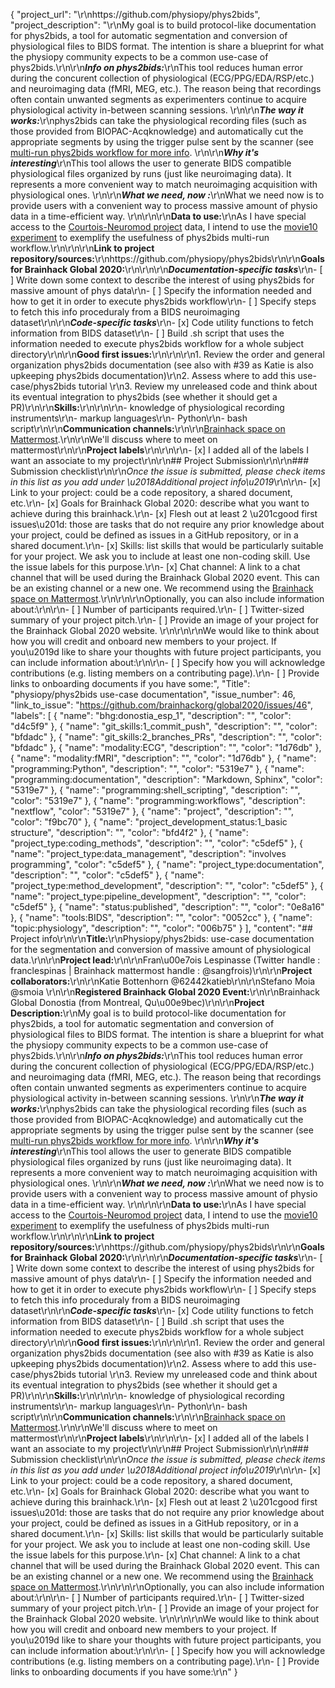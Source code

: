 {
  "project_url": "\r\nhttps://github.com/physiopy/phys2bids",
  "project_description": "\r\nMy goal is to build protocol-like documentation for phys2bids, a tool for automatic segmentation and conversion of physiological files to BIDS format. The intention is share a blueprint for what the physiopy community expects to be a common use-case of phys2bids.\r\n\r\n***Info on phys2bids:***\r\nThis tool reduces human error during the concurent collection of physiological (ECG/PPG/EDA/RSP/etc.) and neuroimaging data (fMRI, MEG, etc.). The reason being that recordings often contain unwanted segments as experimenters continue to acquire physiological activity in-between scanning sessions. \r\n\r\n***The way it works:***\r\nphys2bids can take the physiological recording files (such as those provided from BIOPAC-Acqknowledge) and automatically cut the appropriate segments by using the trigger pulse sent by the scanner (see [multi-run phys2bids workflow for more info](https://phys2bids.readthedocs.io/en/latest/howto.html#what-if-i-have-multiple-acquisition-types). \r\n\r\n***Why it's interesting***\r\nThis tool allows the user to generate BIDS compatible physiological files organized by runs (just like neuroimaging data). It represents a more convenient way to match neuroimaging acquisition with physiological ones. \r\n\r\n***What we need, now :***\r\nWhat we need now is to provide users with a convenient way to process massive amount of physio data in a time-efficient way. \r\n\r\n\r\n**Data to use:**\r\nAs I have special access to the [Courtois-Neuromod project](https://cneuromod.ca) data, I intend to use the [movie10 experiment](https://docs.cneuromod.ca/en/2020-alpha/DATASETS.html#movie10) to exemplify the usefulness of phys2bids multi-run workflow.\r\n\r\n\r\n**Link to project repository/sources:**\r\nhttps://github.com/physiopy/phys2bids\r\n\r\n**Goals for Brainhack Global 2020:**\r\n<!-- Add a list of milestones or deliverables that you expect to achieve during the event. Try to provide goals of varying complexity for contributors with different sets of skills. -->\r\n\r\n***Documentation-specific tasks***\r\n- [ ] Write down some context to describe the interest of using phys2bids for massive amount of phys data\r\n- [ ] Specify the information needed and how to get it in order to execute phys2bids workflow\r\n- [ ] Specify steps to fetch this info proceduraly from a BIDS neuroimaging dataset\r\n\r\n***Code-specific tasks***\r\n- [x] Code utility functions to fetch information from BIDS dataset\r\n- [ ] Build .sh script that uses the information needed to execute phys2bids workflow for a whole subject directory\r\n\r\n**Good first issues:**\r\n<!-- Add a list of tasks to help new contributors find easy gateways into open source projects. -->\r\n\r\n1. Review the order and general organization phys2bids documentation (see also with #39 as Katie is also upkeeping phys2bids documentation)\r\n2. Assess where to add this use-case/phys2bids tutorial \r\n3. Review my unreleased code and think about its eventual integration to phys2bids (see whether it should get a PR)\r\n\r\n**Skills:**\r\n<!-- Add a list of skills needed to contribute to this project. Try to think of both coding and non-coding skills. You can provide predefined skill levels, but it\u2019s better if you give concrete examples of the type of task contributors will be facing. Please make sure you create equal opportunities to accommodate the newcomers in your project to learn from each other and share the experiences. -->\r\n\r\n- knowledge of physiological recording instruments\r\n- markup languages\r\n- Python\r\n- bash script\r\n\r\n**Communication channels:**\r\n<!-- Add links to chat channels in Slack or Mattermost -->\r\n[Brainhack space on Mattermost](https://mattermost.brainhack.org/bhd-physiopy).\r\n\r\nWe'll discuss where to meet on mattermost\r\n\r\n**Project labels**\r\n<!-- Please prepend a hashtag (#) to all of the labels that fit your project, then tick the box below to state you did so (either by adding an 'x' between square brackets or by ticking it after submission). Please make sure that you stick by the labels listed for each topic below, rather than adding any new one, for further actions to work properly on the issue labels.\r\n\r\nE.g. my project is about the modulatory effect of salmon mousse on British supper survival\r\nIn the following list:\r\n```\r\nmeal:\r\nbrunch, supper\r\ntype:\r\nmousse, salmon, squid\r\n```\r\nI'm going to hashtag all of the labels I need my project to be indexed in:\r\n```\r\nmeal:\r\nbrunch, #supper\r\ntype:\r\n#mousse, #salmon, squid\r\n```\r\n\r\nNow the real list (please indicate all of the labels you'd like to add to your project):\r\n\r\n- Type of project:\r\n#coding_methods, #data_management, #documentation, #method_development,\r\n#pipeline_development, tutorial_recording, visualization\r\n\r\n- Project development status:\r\n0_concept_no_content, #1_basic structure, 2_releases_existing\r\n\r\n- Topic of the projet:\r\nBayesian_approaches, causality, connectome, data_visualisation, deep_learning,\r\ndiffusion, diversity_inclusivity_equality, EEG_EventRelatedResponseModelling,\r\nEEG_source_modelling, Granger_causality, hypothesis_testing, ICA, information_theory,\r\nmachine_learning, MR_methodologies, neural_decoding, neural_encoding, neural_networks,\r\nPCA, #physiology, reinforcement_learning, reproducible_scientific_methods, single_neuron_models,\r\nstatistical_modelling, systems_neuroscience, tractography\r\n\r\n- Tools used in the project:\r\nAFNI, ANTs, #BIDS, Brainstorm, CPAC, Datalad, DIPY, FieldTrip, fMRIPrep, Freesurfer,\r\nFSL, Jupyter, MNE, MRtrix, Nipype, NWB, SPM\r\n\r\n- Tools skill level required to enter the project (more than one possible):\r\ncomfortable, expert, familiar, no_skills_required\r\n\r\n- Programming language used in the project:\r\nno_programming_involved, C++, containerization, #documentation, Java, Julia, Matlab,\r\n#Python, R, #shell_scripting, Unix_command_line, Web, #workflows\r\n\r\n- Modalities involved in the project (if any):\r\nbehavioral, DWI, #ECG, ECOG, EEG, eye_tracking, #fMRI, fNIRS, MEG, MRI, PET, TDCS, TMS\r\n\r\n- Git skills reuired to enter the project (more than one possible):\r\n0_no_git_skills, #1_commit_push, #2_branches_PRs, 3_continuous_integration\r\n-->\r\n\r\n- [x] I added all of the labels I want an associate to my project\r\n\r\n## Project Submission\r\n\r\n### Submission checklist\r\n\r\n*Once the issue is submitted, please check items in this list as you add under \u2018Additional project info\u2019*\r\n\r\n- [x] Link to your project: could be a code repository, a shared document, etc.\r\n- [x] Goals for Brainhack Global 2020: describe what you want to achieve during this brainhack.\r\n- [x] Flesh out at least 2 \u201cgood first issues\u201d: those are tasks that do not require any prior knowledge about your project, could be defined as issues in a GitHub repository, or in a shared document.\r\n- [x] Skills: list skills that would be particularly suitable for your project. We ask you to include at least one non-coding skill. Use the issue labels for this purpose.\r\n- [x] Chat channel: A link to a chat channel that will be used during the Brainhack Global 2020 event. This can be an existing channel or a new one. We recommend using the [Brainhack space on Mattermost](https://mattermost.brainhack.org/).\r\n<!-- [x] Video channel: A link to a video channel that will be used during the Brainhack Global 2020 Brainhack. This can be an existing channel or a new one. For instance a [Jitsi meet room](https://meet.jit.si/). **Please, do not make the video channel public in here**: post a message in your chat channel and pin it so that it remains private, you do not get undesired content, and contributors can still have access to it..-->\r\n\r\nOptionally, you can also include information about:\r\n\r\n- [ ] Number of participants required.\r\n- [ ] Twitter-sized summary of your project pitch.\r\n- [ ] Provide an image of your project for the Brainhack Global 2020 website. \r\n<!-- You can put an image anywhere in this issue and it will be used to build your project page on the website. -->\r\n\r\nWe would like to think about how you will credit and onboard new members to your project. If you\u2019d like to share your thoughts with future project participants, you can include information about:\r\n\r\n- [ ] Specify how you will acknowledge contributions (e.g. listing members on a contributing page).\r\n- [ ] Provide links to onboarding documents if you have some:",
  "Title": "physiopy/phys2bids use-case documentation",
  "issue_number": 46,
  "link_to_issue": "https://github.com/brainhackorg/global2020/issues/46",
  "labels": [
    {
      "name": "bhg:donostia_esp_1",
      "description": "",
      "color": "d4c5f9"
    },
    {
      "name": "git_skills:1_commit_push",
      "description": "",
      "color": "bfdadc"
    },
    {
      "name": "git_skills:2_branches_PRs",
      "description": "",
      "color": "bfdadc"
    },
    {
      "name": "modality:ECG",
      "description": "",
      "color": "1d76db"
    },
    {
      "name": "modality:fMRI",
      "description": "",
      "color": "1d76db"
    },
    {
      "name": "programming:Python",
      "description": "",
      "color": "5319e7"
    },
    {
      "name": "programming:documentation",
      "description": "Markdown, Sphinx",
      "color": "5319e7"
    },
    {
      "name": "programming:shell_scripting",
      "description": "",
      "color": "5319e7"
    },
    {
      "name": "programming:workflows",
      "description": "nextflow",
      "color": "5319e7"
    },
    {
      "name": "project",
      "description": "",
      "color": "f9bc70"
    },
    {
      "name": "project_development_status:1_basic structure",
      "description": "",
      "color": "bfd4f2"
    },
    {
      "name": "project_type:coding_methods",
      "description": "",
      "color": "c5def5"
    },
    {
      "name": "project_type:data_management",
      "description": "involves programming",
      "color": "c5def5"
    },
    {
      "name": "project_type:documentation",
      "description": "",
      "color": "c5def5"
    },
    {
      "name": "project_type:method_development",
      "description": "",
      "color": "c5def5"
    },
    {
      "name": "project_type:pipeline_development",
      "description": "",
      "color": "c5def5"
    },
    {
      "name": "status:published",
      "description": "",
      "color": "0e8a16"
    },
    {
      "name": "tools:BIDS",
      "description": "",
      "color": "0052cc"
    },
    {
      "name": "topic:physiology",
      "description": "",
      "color": "006b75"
    }
  ],
  "content": "## Project info\r\n\r\n**Title:**\r\nPhysiopy/phys2bids: use-case documentation for the segmentation and conversion of massive amount of physiological data.\r\n\r\n**Project lead:**\r\n\r\nFran\u00e7ois Lespinasse (Twitter handle : franclespinas | Brainhack mattermost handle : @sangfrois)\r\n\r\n**Project collaborators:**\r\n\r\nKatie Bottenhorn @62442katieb\r\n\r\nStefano Moia @smoia \r\n\r\n**Registered Brainhack Global 2020 Event:**\r\n\r\nBrainhack Global Donostia (from Montreal, Qu\u00e9bec)\r\n\r\n**Project Description:**\r\nMy goal is to build protocol-like documentation for phys2bids, a tool for automatic segmentation and conversion of physiological files to BIDS format. The intention is share a blueprint for what the physiopy community expects to be a common use-case of phys2bids.\r\n\r\n***Info on phys2bids:***\r\nThis tool reduces human error during the concurent collection of physiological (ECG/PPG/EDA/RSP/etc.) and neuroimaging data (fMRI, MEG, etc.). The reason being that recordings often contain unwanted segments as experimenters continue to acquire physiological activity in-between scanning sessions. \r\n\r\n***The way it works:***\r\nphys2bids can take the physiological recording files (such as those provided from BIOPAC-Acqknowledge) and automatically cut the appropriate segments by using the trigger pulse sent by the scanner (see [multi-run phys2bids workflow for more info](https://phys2bids.readthedocs.io/en/latest/howto.html#what-if-i-have-multiple-acquisition-types). \r\n\r\n***Why it's interesting***\r\nThis tool allows the user to generate BIDS compatible physiological files organized by runs (just like neuroimaging data). It represents a more convenient way to match neuroimaging acquisition with physiological ones. \r\n\r\n***What we need, now :***\r\nWhat we need now is to provide users with a convenient way to process massive amount of physio data in a time-efficient way. \r\n\r\n\r\n**Data to use:**\r\nAs I have special access to the [Courtois-Neuromod project](https://cneuromod.ca) data, I intend to use the [movie10 experiment](https://docs.cneuromod.ca/en/2020-alpha/DATASETS.html#movie10) to exemplify the usefulness of phys2bids multi-run workflow.\r\n\r\n\r\n**Link to project repository/sources:**\r\nhttps://github.com/physiopy/phys2bids\r\n\r\n**Goals for Brainhack Global 2020:**\r\n<!-- Add a list of milestones or deliverables that you expect to achieve during the event. Try to provide goals of varying complexity for contributors with different sets of skills. -->\r\n\r\n***Documentation-specific tasks***\r\n- [ ] Write down some context to describe the interest of using phys2bids for massive amount of phys data\r\n- [ ] Specify the information needed and how to get it in order to execute phys2bids workflow\r\n- [ ] Specify steps to fetch this info proceduraly from a BIDS neuroimaging dataset\r\n\r\n***Code-specific tasks***\r\n- [x] Code utility functions to fetch information from BIDS dataset\r\n- [ ] Build .sh script that uses the information needed to execute phys2bids workflow for a whole subject directory\r\n\r\n**Good first issues:**\r\n<!-- Add a list of tasks to help new contributors find easy gateways into open source projects. -->\r\n\r\n1. Review the order and general organization phys2bids documentation (see also with #39 as Katie is also upkeeping phys2bids documentation)\r\n2. Assess where to add this use-case/phys2bids tutorial \r\n3. Review my unreleased code and think about its eventual integration to phys2bids (see whether it should get a PR)\r\n\r\n**Skills:**\r\n<!-- Add a list of skills needed to contribute to this project. Try to think of both coding and non-coding skills. You can provide predefined skill levels, but it\u2019s better if you give concrete examples of the type of task contributors will be facing. Please make sure you create equal opportunities to accommodate the newcomers in your project to learn from each other and share the experiences. -->\r\n\r\n- knowledge of physiological recording instruments\r\n- markup languages\r\n- Python\r\n- bash script\r\n\r\n**Communication channels:**\r\n<!-- Add links to chat channels in Slack or Mattermost -->\r\n[Brainhack space on Mattermost](https://mattermost.brainhack.org/bhd-physiopy).\r\n\r\nWe'll discuss where to meet on mattermost\r\n\r\n**Project labels**\r\n<!-- Please prepend a hashtag (#) to all of the labels that fit your project, then tick the box below to state you did so (either by adding an 'x' between square brackets or by ticking it after submission). Please make sure that you stick by the labels listed for each topic below, rather than adding any new one, for further actions to work properly on the issue labels.\r\n\r\nE.g. my project is about the modulatory effect of salmon mousse on British supper survival\r\nIn the following list:\r\n```\r\nmeal:\r\nbrunch, supper\r\ntype:\r\nmousse, salmon, squid\r\n```\r\nI'm going to hashtag all of the labels I need my project to be indexed in:\r\n```\r\nmeal:\r\nbrunch, #supper\r\ntype:\r\n#mousse, #salmon, squid\r\n```\r\n\r\nNow the real list (please indicate all of the labels you'd like to add to your project):\r\n\r\n- Type of project:\r\n#coding_methods, #data_management, #documentation, #method_development,\r\n#pipeline_development, tutorial_recording, visualization\r\n\r\n- Project development status:\r\n0_concept_no_content, #1_basic structure, 2_releases_existing\r\n\r\n- Topic of the projet:\r\nBayesian_approaches, causality, connectome, data_visualisation, deep_learning,\r\ndiffusion, diversity_inclusivity_equality, EEG_EventRelatedResponseModelling,\r\nEEG_source_modelling, Granger_causality, hypothesis_testing, ICA, information_theory,\r\nmachine_learning, MR_methodologies, neural_decoding, neural_encoding, neural_networks,\r\nPCA, #physiology, reinforcement_learning, reproducible_scientific_methods, single_neuron_models,\r\nstatistical_modelling, systems_neuroscience, tractography\r\n\r\n- Tools used in the project:\r\nAFNI, ANTs, #BIDS, Brainstorm, CPAC, Datalad, DIPY, FieldTrip, fMRIPrep, Freesurfer,\r\nFSL, Jupyter, MNE, MRtrix, Nipype, NWB, SPM\r\n\r\n- Tools skill level required to enter the project (more than one possible):\r\ncomfortable, expert, familiar, no_skills_required\r\n\r\n- Programming language used in the project:\r\nno_programming_involved, C++, containerization, #documentation, Java, Julia, Matlab,\r\n#Python, R, #shell_scripting, Unix_command_line, Web, #workflows\r\n\r\n- Modalities involved in the project (if any):\r\nbehavioral, DWI, #ECG, ECOG, EEG, eye_tracking, #fMRI, fNIRS, MEG, MRI, PET, TDCS, TMS\r\n\r\n- Git skills reuired to enter the project (more than one possible):\r\n0_no_git_skills, #1_commit_push, #2_branches_PRs, 3_continuous_integration\r\n-->\r\n\r\n- [x] I added all of the labels I want an associate to my project\r\n\r\n## Project Submission\r\n\r\n### Submission checklist\r\n\r\n*Once the issue is submitted, please check items in this list as you add under \u2018Additional project info\u2019*\r\n\r\n- [x] Link to your project: could be a code repository, a shared document, etc.\r\n- [x] Goals for Brainhack Global 2020: describe what you want to achieve during this brainhack.\r\n- [x] Flesh out at least 2 \u201cgood first issues\u201d: those are tasks that do not require any prior knowledge about your project, could be defined as issues in a GitHub repository, or in a shared document.\r\n- [x] Skills: list skills that would be particularly suitable for your project. We ask you to include at least one non-coding skill. Use the issue labels for this purpose.\r\n- [x] Chat channel: A link to a chat channel that will be used during the Brainhack Global 2020 event. This can be an existing channel or a new one. We recommend using the [Brainhack space on Mattermost](https://mattermost.brainhack.org/).\r\n<!-- [x] Video channel: A link to a video channel that will be used during the Brainhack Global 2020 Brainhack. This can be an existing channel or a new one. For instance a [Jitsi meet room](https://meet.jit.si/). **Please, do not make the video channel public in here**: post a message in your chat channel and pin it so that it remains private, you do not get undesired content, and contributors can still have access to it..-->\r\n\r\nOptionally, you can also include information about:\r\n\r\n- [ ] Number of participants required.\r\n- [ ] Twitter-sized summary of your project pitch.\r\n- [ ] Provide an image of your project for the Brainhack Global 2020 website. \r\n<!-- You can put an image anywhere in this issue and it will be used to build your project page on the website. -->\r\n\r\nWe would like to think about how you will credit and onboard new members to your project. If you\u2019d like to share your thoughts with future project participants, you can include information about:\r\n\r\n- [ ] Specify how you will acknowledge contributions (e.g. listing members on a contributing page).\r\n- [ ] Provide links to onboarding documents if you have some:\r\n"
}